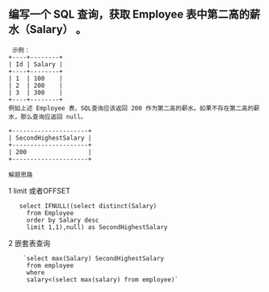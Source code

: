 ## 编写一个 SQL 查询，获取 Employee 表中第二高的薪水（Salary） 。     
     示例：
    +----+--------+
    | Id | Salary |
    +----+--------+
    | 1  | 100    |
    | 2  | 200    |
    | 3  | 300    |
    +----+--------+
    例如上述 Employee 表，SQL查询应该返回 200 作为第二高的薪水。如果不存在第二高的薪水，那么查询应返回 null。
    
    +---------------------+
    | SecondHighestSalary |
    +---------------------+
    | 200                 |
    +---------------------+
   
  

 
`解题思路`

1 limit 或者OFFSET


       select IFNULL((select distinct(Salary) 
         from Employee
         order by Salary desc
         limit 1,1),null) as SecondHighestSalary
     
2   嵌套表查询

        `select max(Salary) SecondHighestSalary
         from employee
         where
         salary<(select max(salary) from employee)`
    
